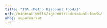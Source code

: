 ```yaml
---
title: "IGA (Metro Discount Foods)"
url: /mineral-wells/iga-metro-discount-foods/
shop: supermarket
---
```

